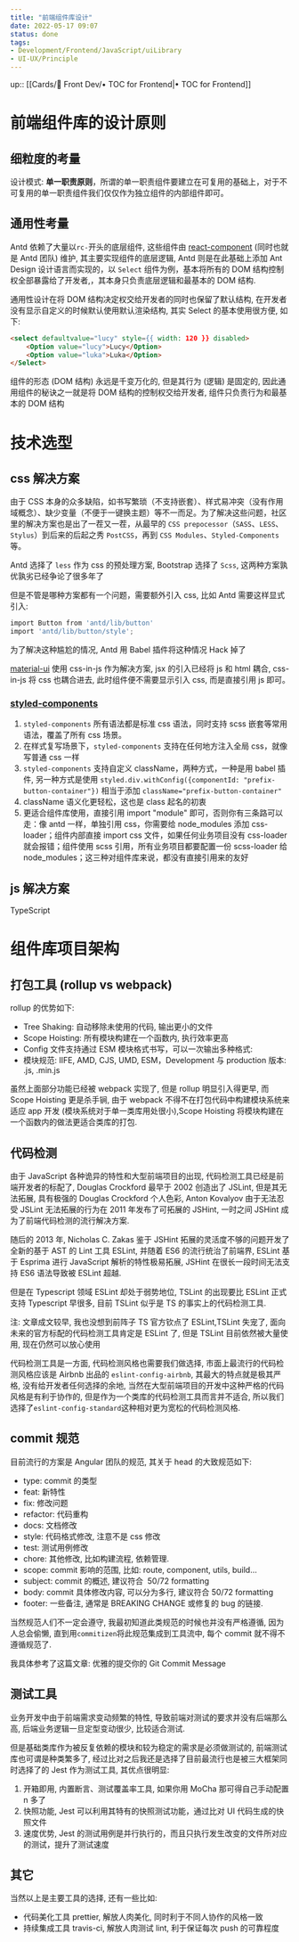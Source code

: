 ```yaml
---
title: "前端组件库设计"
date: 2022-05-17 09:07
status: done
tags:
- Development/Frontend/JavaScript/uiLibrary
- UI-UX/Principle
---
```

up:: [[Cards/📲 Front Dev/• TOC for Frontend|• TOC for Frontend]]

# 前端组件库的设计原则

## 细粒度的考量

设计模式: **单一职责原则**，所谓的单一职责组件要建立在可复用的基础上，对于不可复用的单一职责组件我们仅仅作为独立组件的内部组件即可。

## 通用性考量

Antd 依赖了大量以`rc-`开头的底层组件, 这些组件由  [react-component](https://github.com/react-component) (同时也就是 Antd 团队) 维护, 其主要实现组件的底层逻辑, Antd 则是在此基础上添加 Ant Design 设计语言而实现的，以 `Select` 组件为例，基本将所有的 DOM 结构控制权全部暴露给了开发者,，其本身只负责底层逻辑和最基本的 DOM 结构.

通用性设计在将 DOM 结构决定权交给开发者的同时也保留了默认结构, 在开发者没有显示自定义的时候默认使用默认渲染结构, 其实 Select 的基本使用很方便, 如下:

```html
<select defaultvalue="lucy" style={{ width: 120 }} disabled>
	<Option value="lucy">Lucy</Option>
	<Option value="luka">Luka</Option>
</Select>
```

组件的形态 (DOM 结构) 永远是千变万化的, 但是其行为 (逻辑) 是固定的, 因此通用组件的秘诀之一就是将 DOM 结构的控制权交给开发者, 组件只负责行为和最基本的 DOM 结构

# 技术选型

## css 解决方案

由于 CSS 本身的众多缺陷，如书写繁琐（不支持嵌套）、样式易冲突（没有作用域概念）、缺少变量（不便于一键换主题）等不一而足。为了解决这些问题，社区里的解决方案也是出了一茬又一茬，从最早的 `CSS prepocessor`（`SASS`、`LESS`、`Stylus`）到后来的后起之秀 `PostCSS`，再到 `CSS Modules`、`Styled-Components` 等。

Antd 选择了 `less` 作为 css 的预处理方案, Bootstrap 选择了 `Scss`, 这两种方案孰优孰劣已经争论了很多年了

但是不管是哪种方案都有一个问题，需要额外引入 css, 比如 Antd 需要这样显式引入:

```js
import Button from 'antd/lib/button'
import 'antd/lib/button/style';
```

为了解决这种尴尬的情况, Antd 用 Babel 插件将这种情况 Hack 掉了

 [material-ui](https://mui.com/)  使用 css-in-js 作为解决方案, jsx 的引入已经将 js 和 html 耦合, css-in-js 将 css 也耦合进去, 此时组件便不需要显示引入 css, 而是直接引用 js 即可。

### [styled-components](https://styled-components.com/)

1. `styled-components` 所有语法都是标准 css 语法，同时支持 scss 嵌套等常用语法，覆盖了所有 css 场景。
2. 在样式复写场景下，`styled-components` 支持在任何地方注入全局 css，就像写普通 css 一样
3. `styled-components` 支持自定义 className，两种方式，一种是用 babel 插件, 另一种方式是使用 `styled.div.withConfig({componentId: "prefix-button-container"})` 相当于添加 `className="prefix-button-container"`
4. className 语义化更轻松，这也是 class 起名的初衷
5. 更适合组件库使用，直接引用 import "module" 即可，否则你有三条路可以走：像 antd 一样，单独引用 css，你需要给 node_modules 添加 css-loader；组件内部直接 import css 文件，如果任何业务项目没有 css-loader 就会报错；组件使用 scss 引用，所有业务项目都要配置一份 scss-loader 给 node_modules；这三种对组件库来说，都没有直接引用来的友好

## js 解决方案

TypeScript


# 组件库项目架构

## 打包工具 (rollup vs webpack)

rollup 的优势如下:
*   Tree Shaking: 自动移除未使用的代码, 输出更小的文件
*   Scope Hoisting: 所有模块构建在一个函数内, 执行效率更高
*   Config 文件支持通过 ESM 模块格式书写，可以一次输出多种格式:
*   模块规范: IIFE, AMD, CJS, UMD, ESM，Development 与 production 版本: .js, .min.js

虽然上面部分功能已经被 webpack 实现了, 但是 rollup 明显引入得更早, 而 Scope Hoisting 更是杀手锏, 由于 webpack 不得不在打包代码中构建模块系统来适应 app 开发 (模块系统对于单一类库用处很小),Scope Hoisting 将模块构建在一个函数内的做法更适合类库的打包.

## 代码检测

由于 JavaScript 各种诡异的特性和大型前端项目的出现, 代码检测工具已经是前端开发者的标配了, Douglas Crockford 最早于 2002 创造出了 JSLint, 但是其无法拓展, 具有极强的 Douglas Crockford 个人色彩, Anton Kovalyov 由于无法忍受 JSLint 无法拓展的行为在 2011 年发布了可拓展的 JSHint, 一时之间 JSHint 成为了前端代码检测的流行解决方案.

随后的 2013 年, Nicholas C. Zakas 鉴于 JSHint 拓展的灵活度不够的问题开发了全新的基于 AST 的 Lint 工具 ESLint, 并随着 ES6 的流行统治了前端界, ESLint 基于 Esprima 进行 JavaScript 解析的特性极易拓展, JSHint 在很长一段时间无法支持 ES6 语法导致被 ESLint 超越.

但是在 Typescript 领域 ESLint 却处于弱势地位, TSLint 的出现要比 ESLint 正式支持 Typescript 早很多, 目前 TSLint 似乎是 TS 的事实上的代码检测工具.

注: 文章成文较早, 我也没想到前阵子 TS 官方钦点了 ESLint,TSLint 失宠了, 面向未来的官方标配的代码检测工具肯定是 ESLint 了, 但是 TSLint 目前依然被大量使用, 现在仍然可以放心使用

代码检测工具是一方面, 代码检测风格也需要我们做选择, 市面上最流行的代码检测风格应该是 Airbnb 出品的 `eslint-config-airbnb`, 其最大的特点就是极其严格, 没有给开发者任何选择的余地, 当然在大型前端项目的开发中这种严格的代码风格是有利于协作的, 但是作为一个类库的代码检测工具而言并不适合, 所以我们选择了`eslint-config-standard`这种相对更为宽松的代码检测风格.

## commit 规范

目前流行的方案是 Angular 团队的规范, 其关于 head 的大致规范如下:

*   type: commit 的类型
*   feat: 新特性
*   fix: 修改问题
*   refactor: 代码重构
*   docs: 文档修改
*   style: 代码格式修改, 注意不是 css 修改
*   test: 测试用例修改
*   chore: 其他修改, 比如构建流程, 依赖管理.
*   scope: commit 影响的范围, 比如: route, component, utils, build…
*   subject: commit 的概述, 建议符合  50/72 formatting
*   body: commit 具体修改内容, 可以分为多行, 建议符合 50/72 formatting
*   footer: 一些备注, 通常是 BREAKING CHANGE 或修复的 bug 的链接.

当然规范人们不一定会遵守, 我最初知道此类规范的时候也并没有严格遵循, 因为人总会偷懒, 直到用`commitizen`将此规范集成到工具流中, 每个 commit 就不得不遵循规范了.

我具体参考了这篇文章: 优雅的提交你的 Git Commit Message

## 测试工具

业务开发中由于前端需求变动频繁的特性, 导致前端对测试的要求并没有后端那么高, 后端业务逻辑一旦定型变动很少, 比较适合测试.

但是基础类库作为被反复依赖的模块和较为稳定的需求是必须做测试的, 前端测试库也可谓是种类繁多了, 经过比对之后我还是选择了目前最流行也是被三大框架同时选择了的 Jest 作为测试工具, 其优点很明显:

1. 开箱即用, 内置断言、测试覆盖率工具, 如果你用 MoCha 那可得自己手动配置 n 多了
2. 快照功能, Jest 可以利用其特有的快照测试功能，通过比对 UI 代码生成的快照文件
3. 速度优势, Jest 的测试用例是并行执行的，而且只执行发生改变的文件所对应的测试，提升了测试速度

## 其它

当然以上是主要工具的选择, 还有一些比如:
*   代码美化工具 prettier, 解放人肉美化, 同时利于不同人协作的风格一致
*   持续集成工具 travis-ci, 解放人肉测试 lint, 利于保证每次 push 的可靠程度